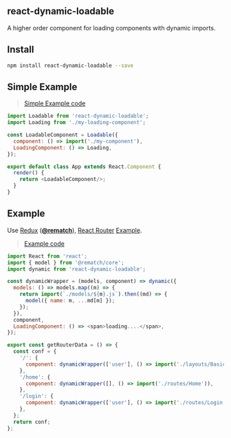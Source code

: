 
react-dynamic-loadable
---

A higher order component for loading components with dynamic imports.

## Install

```bash
npm install react-dynamic-loadable --save
```

## Simple Example

> [Simple Example code](./example-simple)

```js
import Loadable from 'react-dynamic-loadable';
import Loading from './my-loading-component';

const LoadableComponent = Loadable({
  component: () => import('./my-component'),
  LoadingComponent: () => Loading,
});

export default class App extends React.Component {
  render() {
    return <LoadableComponent/>;
  }
}
```

## Example

Use [Redux](https://github.com/reactjs/redux) (**[@rematch](https://github.com/rematch/rematch)**), [React Router](https://github.com/ReactTraining/react-router) [Example](./example).

> [Example code](./example)

```js
import React from 'react';
import { model } from '@rematch/core';
import dynamic from 'react-dynamic-loadable';

const dynamicWrapper = (models, component) => dynamic({
  models: () => models.map((m) => {
    return import(`./models/${m}.js`).then((md) => {
      model({ name: m, ...md[m] });
    });
  }),
  component,
  LoadingComponent: () => <span>loading....</span>,
});

export const getRouterData = () => {
  const conf = {
    '/': {
      component: dynamicWrapper(['user'], () => import('./layouts/BasicLayout')),
    },
    '/home': {
      component: dynamicWrapper([], () => import('./routes/Home')),
    },
    '/login': {
      component: dynamicWrapper(['user'], () => import('./routes/Login')),
    },
  };
  return conf;
};
```